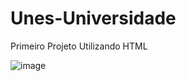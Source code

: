 # Unes-Universidade
Primeiro Projeto Utilizando HTML 

![image](https://user-images.githubusercontent.com/90053879/146601954-3c34c835-b958-41ce-97ef-03db26cb81de.png)
